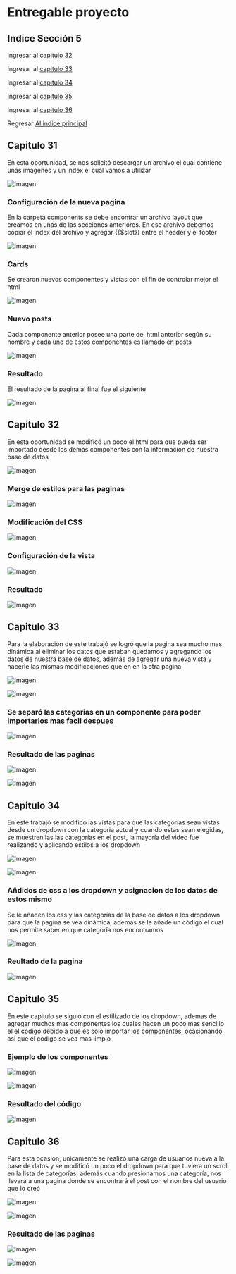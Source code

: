 # Entregable proyecto

## Indice Sección 5

 Ingresar al [capitulo 32](#capitulo-32)

 Ingresar al [capitulo 33](#capitulo-33)

 Ingresar al [capitulo 34](#capitulo-34)

 Ingresar al [capitulo 35](#capitulo-35)

 Ingresar al [capitulo 36](#capitulo-36)

 Regresar [Al indice principal](../README.md)



 ## Capitulo 31
  En esta oportunidad, se nos solicitó descargar un archivo el cual contiene unas imágenes y un index el cual vamos a utilizar

 ![Imagen](../Section5//images/video31/imagen1.PNG  "Directorio")

 ### Configuración de la nueva pagina
 En la carpeta components se debe encontrar un archivo layout que creamos en unas de las secciones anteriores. En ese archivo debemos copiar el index del archivo y agregar {{$slot}} entre el header y el footer 

 ![Imagen](../Section5//images/video31/imagen2.PNG  "Directorio")

 ### Cards
 Se crearon nuevos componentes y vistas con el fin de controlar mejor el html

 ![Imagen](../Section5//images/video31/imagen3.PNG  "Directorio")


 ### Nuevo posts
 Cada componente anterior posee una parte del html anterior según su nombre
 y cada uno de estos componentes es llamado en posts

![Imagen](../Section5//images/video31/imagen4.PNG  "Directorio")

### Resultado
El resultado de la pagina al final fue el siguiente

![Imagen](../Section5//images/video31/imagen5.PNG  "Directorio")

## Capitulo 32

En esta oportunidad se modificó un poco el html para que pueda ser importado desde los demás componentes con la información de nuestra base de datos

![Imagen](../Section5//images/video32/imagen6.PNG  "código")

### Merge de estilos para las paginas

![Imagen](../Section5//images/video32/imagen7.PNG  "código")

### Modificación del CSS

![Imagen](../Section5//images/video32/imagen8.PNG  "Código")

### Configuración de la vista 

![Imagen](../Section5//images/video32/imagen9.PNG  "Código")

### Resultado

![Imagen](../Section5//images/video32/imagen10.PNG  "BD")

## Capitulo 33

Para la elaboración de este trabajó se logró que la pagina sea mucho mas dinámica al eliminar los datos que estaban quedamos y agregando los datos de nuestra base de datos, además de agregar una nueva vista y hacerle las mismas modificaciones que en en la otra pagina

![Imagen](../Section5//images/video33/imagen11.PNG  "Código")

![Imagen](../Section5//images/video33/imagen12.PNG  "Código")

### Se separó las categorias en un componente para poder importarlos mas facil despues

![Imagen](../Section5//images/video33/imagen13.PNG  "Código")

### Resultado de las paginas

![Imagen](../Section5//images/video33/imagen14.PNG  "pagina")

![Imagen](../Section5//images/video33/imagen15.PNG  "pagina")



## Capitulo 34
En este trabajó se modificó las vistas para que las categorías sean vistas desde un dropdown con la categoria actual y cuando estas sean elegidas, se muestren las las categorías en el post, la mayoría del video fue realizando y aplicando estilos a los dropdown


![Imagen](../Section5//images/video34/imagen16.PNG  "Código")

![Imagen](../Section5//images/video34/imagen17.PNG  "Código")

### Añdidos de css a los dropdown y asignacion de los datos de estos mismo
Se le añaden los css y las categorías de la base de datos a los dropdown para que la pagina se vea dinámica, ademas se le añade un código el cual nos permite saber en que categoría nos encontramos  

![Imagen](../Section5//images/video34/imagen18.PNG  "Código")

### Reultado de la pagina

![Imagen](../Section5//images/video34/imagen19.PNG  "Código")

## Capitulo 35

En este capitulo se siguió con el estilizado de los dropdown, ademas de agregar muchos mas componentes los cuales hacen un poco mas sencillo el el codigo debido a que es solo importar los componentes, ocasionando asi que el codigo se vea mas limpio

### Ejemplo de los componentes 

![Imagen](../Section5//images/video35/imagen20.PNG  "Código")

![Imagen](../Section5//images/video35/imagen21.PNG  "Código")


### Resultado del código

![Imagen](../Section5//images/video35/imagen22.PNG  "Pagina")


## Capitulo 36

Para esta ocasión, unicamente se realizó una carga de usuarios nueva a la base de datos y se modificó un poco el dropdown para que tuviera un scroll en la lista de categorías, además cuando presionamos una categoría, nos llevará a una pagina donde se encontrará el post con el nombre del usuario que lo creó

![Imagen](../Section5//images/video36/imagen23.PNG  "Código")

![Imagen](../Section5//images/video36/imagen24.PNG  "Código")

### Resultado de las paginas

![Imagen](../Section5//images/video36/imagen25.PNG  "Pagina")

![Imagen](../Section5//images/video36/imagen26.PNG  "Pagina")
